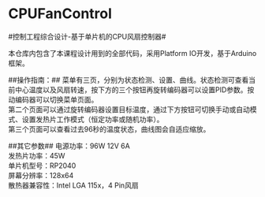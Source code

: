 # CPUFanControl

#控制工程综合设计-基于单片机的CPU风扇控制器#

本仓库内包含了本课程设计用到的全部代码，采用Platform IO开发，基于Arduino框架。

##操作指南：##
菜单有三页，分别为状态检测、设置、曲线。状态检测可查看当前中心温度以及风扇转速，按下方的三个按钮再旋转编码器可以设置PID参数。按动编码器可以切换菜单页面。<br>
第二个页面可以通过旋转编码器设置目标温度，通过下方按钮可切换手动或自动模式、设置发热片工作模式（恒定功率或随机功率）。<br>
第三个页面可以查看过去96秒的温度状态，曲线图会自适应缩放。

##其它参数##
电源功率：96W 12V 6A<br>
发热片功率：45W <br>
单片机型号：RP2040 <br>
屏幕分辨率：128x64 <br>
散热器兼容性：Intel LGA 115x，4 Pin风扇